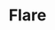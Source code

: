 ---
layout: startup_page
title: "Flare"
id: "flare.io"
permalink: "/flareflare.io04212025/"
website: "https://flare.io/"
funding_round: "Series B"
funding_amount: "$30M"
investors: "Base10 Partners, Inovia Capital, White Star Capital, Fonds de solidarité FTQ"
about: "Flare is a threat exposure management startup that provides Account and Session Takeover Prevention, monitoring the dark web and platforms like Telegram for compromised login credentials and session cookies to proactively reset passwords before hackers gain access. Its unique value proposition lies in its extensive monitoring of Telegram for command and control activity by threat actors, giving it a broader view of emerging threats than many competitors."
markets: "Cybersecurity, Threat Intelligence, Artificial Intelligence, Information Technology"
hq: "Montreal, Quebec, Canada"
founded_year: "2017"
linkedin: "https://www.linkedin.com/company/flare-io"
twitter: "https://twitter.com/flaresystems"
instagram: ""
facebook: "https://www.facebook.com/100057569284925"
crunchbase: "https://www.crunchbase.com/organization/flare-systems"
pitchbook: "https://pitchbook.com/profiles/company/338530-96"

# SEO Optimization
meta_title: "Flare - Series B Funding ($30M)"
meta_description: "Flare, Flare is a threat exposure management startup that provides Account and Session Takeover Prevention, monitoring the dark web and platforms like Telegr..."
meta_keywords: "Flare, Cybersecurity, Threat Intelligence, Artificial Intelligence, Information Technology, Series B funding"
canonical_url: "https://pkprojectstartups.github.io/projectstartups.com/flareflare.io04212025/"
---